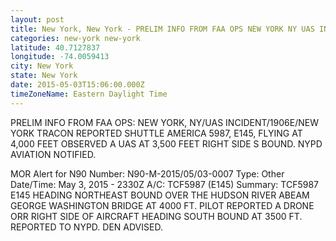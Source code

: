 ```yaml
---
layout: post
title: New York, New York - PRELIM INFO FROM FAA OPS NEW YORK NY UAS INCIDENT 1906E NEW YORK TRACON REPORTED
categories: new-york new-york
latitude: 40.7127837
longitude: -74.0059413
city: New York
state: New York
date: 2015-05-03T15:06:00.000Z
timeZoneName: Eastern Daylight Time
---
```


PRELIM INFO FROM FAA OPS: NEW YORK, NY/UAS INCIDENT/1906E/NEW YORK TRACON REPORTED SHUTTLE AMERICA 5987, E145, FLYING AT 4,000 FEET OBSERVED A UAS AT 3,500 FEET RIGHT SIDE S BOUND. NYPD AVIATION NOTIFIED.

MOR Alert for N90
Number: N90-M-2015/05/03-0007
Type: Other
Date/Time: May 3, 2015 - 2330Z
A/C: TCF5987 (E145)
Summary: TCF5987 E145 HEADING NORTHEAST BOUND OVER THE HUDSON RIVER ABEAM GEORGE WASHINGTON BRIDGE AT 4000 FT. PILOT REPORTED A DRONE ORR RIGHT SIDE OF AIRCRAFT HEADING SOUTH BOUND AT 3500 FT. REPORTED TO NYPD. DEN ADVISED.